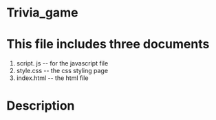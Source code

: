 # Trivia_game

# This file includes three documents 
1. script. js -- for the javascript file 
2. style.css  -- the css styling page 
3. index.html -- the html file

# Description
